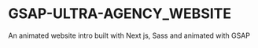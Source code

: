 # GSAP-ULTRA-AGENCY_WEBSITE
An animated website intro built with Next js, Sass and animated with GSAP
